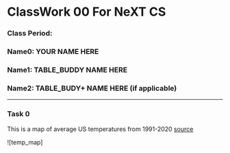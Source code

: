 # ClassWork 00 For NeXT CS
### Class Period:
### Name0: YOUR NAME HERE
### Name1: TABLE_BUDDY NAME HERE
### Name2: TABLE_BUDY+ NAME HERE (if applicable)
---

### Task 0

This is a map of average US temperatures from 1991-2020 [source](https://www.climate.gov/sites/default/files/2021-10/Normals_TotalPrecipAvgTemp_Annual_1991-2020_continuous_1400x2193.png)

![temp_map]

